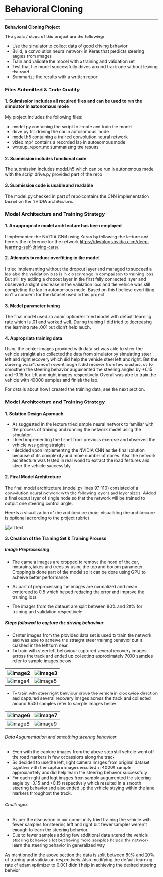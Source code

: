 # **Behavioral Cloning** 

---

**Behavioral Cloning Project**

The goals / steps of this project are the following:
* Use the simulator to collect data of good driving behavior
* Build, a convolution neural network in Keras that predicts steering angles from images
* Train and validate the model with a training and validation set
* Test that the model successfully drives around track one without leaving the road
* Summarize the results with a written report


[//]: # (Image References)

[image1]: ./nvidia-cnn-architecture.png "NVIDIA CNN Architecture"
[image2]: ./examples/steer_left/left_2018_07_20_00_14_58_195.jpg "steer left1 recovery"
[image3]: ./examples/steer_left/left_2018_07_20_00_14_59_050.jpg "steer left2 recovery"
[image4]: ./examples/steer_left/left_2018_07_20_00_15_01_045.jpg "steer left3 recovery"
[image5]: ./examples/steer_left/left_2018_07_20_00_15_02_159.jpg "steer left4 recovery"
[image6]: ./examples/steer_right/right_2018_07_20_00_29_29_197.jpg "steer right1 recovery"
[image7]: ./examples/steer_right/right_2018_07_20_00_29_29_476.jpg "steer right2 recovery"
[image8]: ./examples/steer_right/right_2018_07_20_00_29_30_062.jpg "steer right3 recovery"
[image9]: ./examples/steer_right/right_2018_07_20_00_29_31_189.jpg "steer right4 recovery"

### Files Submitted & Code Quality

#### 1. Submission includes all required files and can be used to run the simulator in autonomous mode

My project includes the following files:
* model.py containing the script to create and train the model
* drive.py for driving the car in autonomous mode
* model.h5 containing a trained convolution neural network 
* video.mp4 contains a recorded lap in autonomous mode
* writeup_report.md summarizing the results

#### 2. Submission includes functional code
The submission includes model.h5 which can be run in autonomous mode with the script drive.py provided part of the repo 

#### 3. Submission code is usable and readable

The model.py checked in part of repo contains the CNN implementation based on the NVIDIA architecture.


### Model Architecture and Training Strategy

#### 1. An appropriate model architecture has been employed

I implemented the NVIDIA CNN using Keras by following the lecture and here is the reference for the network https://devblogs.nvidia.com/deep-learning-self-driving-cars/.

#### 2. Attempts to reduce overfitting in the model

I tried implementing without the dropout layer and managed to succeed a lap also the validation loss is in closer range in comparison to training loss. But still try adding a dropout layer in the first fully connected layer and observed a slight decrease in the validation loss and the vehicle was still completing the lap in autonomous mode. Based on this I believe overfitting isn't a concern for the dataset used in this project

#### 3. Model parameter tuning

The final model used an adam optimizer tried model with default learning rate which is .01 and worked well. During training I did tried to decreasing the learning rate .001 but didn't help much.

#### 4. Appropriate training data

Using the center images provided with data set was able to steer the vehicle straight also collected the data from simulator by simulating steer left and right recovery which did help the vehicle steer left and right. But the steering wasn't smooth eventhough it did recover from few crashes, so to smoothen the steering behavior augumented the steering angles by +0.15 and -0.15 for left and right images respectively. Overall was able to train the vehicle with 40000 samples and finish the lap.

For details about how I created the training data, see the next section. 

### Model Architecture and Training Strategy

#### 1. Solution Design Approach
* As suggested in the lecture tried simple neural network to familiar with the process of training and running the network model using the simulator. 
* I tried implementing the Lenet from previous exercise and observed the vehicle was going straight
* I decided upon implementing the NVIDIA CNN as the final solution because of its complexity and more number of nodes. Also the network architecture was tested in real world to extract the road features and steer the vehicle successfuly


#### 2. Final Model Architecture

The final model architecture (model.py lines 97-110) consisted of a convolution neural network with the following layers and layer sizes. Added a final ouput layer of single node so that the network will be trained to output one steering control angle.

Here is a visualization of the architecture (note: visualizing the architecture is optional according to the project rubric)

![alt text][image1]

#### 3. Creation of the Training Set & Training Process

##### Image Preprocessing

* The camera images are cropped to remove the hood of the car, moutains, lakes and trees by using the top and bottom parameter. Cropping is done part of the model so it can be done using GPU to acheive better performance

* As part of preprocessing the images are normalized and mean centereed to 0.5 which helped reducing the error and improve the training loss

* The images from the dataset are split between 80% and 20% for training and validation respectively

##### Steps followed to capture the driving behaviour

* Center images from the provided data set is used to train the network and was able to acheive the straight steer training behavior
but it crashed in the left turn near.
* To train with steer left behaviour captured several recovery images across the track and ended up collecting approximately 7000 samples refer to sample images below

 ![image2] | ![image3]
 --------- | ------------
 ![image4] | ![image5] 

* To train with steer right behviour drove the vehicle in clockwise direction and captured several recovery images across the track and collected around 6500 samples refer to sample images below

 ![image6] | ![image7]
 --------- | ------------
 ![image8] | ![image9]

###### Data Augumentation and smoothing steering behaviour

* Even with the capture images from the above step still vehicle went off the road markers in few occassions along the track
* So decided to use the left, right camera images from original dataset together with the capture images resulted in 40000 sample approxiamtely and did help learn the steering behavior successfuly
* For each right and legt images from sample augumented the steering angle by -0.15 and +0.15 respectively which resulted in a smooth steering behavior and also ended up the vehicle staying within the lane markers throughout the track.

###### Challenges 

* As per the discussion in our community tried training the vehicle with fewer samples for steering left and right but fewer samples weren't enough to learn the steering behavior.
* Due to fewer samples adding few additional data altered the vehicle steering behavior a lot but having more samples helped the network learn the steering behavior in generalized way


As mentioned in the above section the data is split between 80% and 20% of training and validation respectively. Also modifying the default learning rate of adam optimizer to 0.001 didn't help in achieving the desired steering behvior

